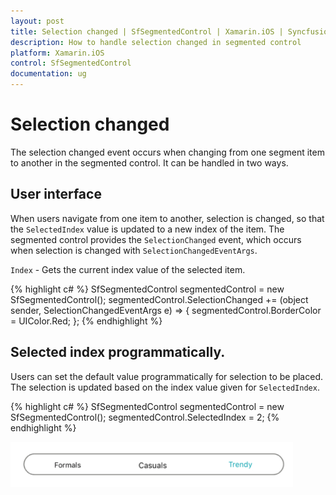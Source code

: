 ```yaml
---
layout: post
title: Selection changed | SfSegmentedControl | Xamarin.iOS | Syncfusion
description: How to handle selection changed in segmented control
platform: Xamarin.iOS
control: SfSegmentedControl
documentation: ug
---
```


# Selection changed

The selection changed event occurs when changing from one segment item to another in the segmented control. It can be handled in two ways.

## User interface

When users navigate from one item to another, selection is changed, so that the `SelectedIndex` value is updated to a new index of the item. The segmented control provides the `SelectionChanged` event, which occurs when selection is changed with `SelectionChangedEventArgs`.

`Index` - Gets the current index value of the selected item.

{% highlight c# %}
SfSegmentedControl segmentedControl = new SfSegmentedControl();
segmentedControl.SelectionChanged += (object sender, SelectionChangedEventArgs e) =>
{
segmentedControl.BorderColor = UIColor.Red;
};
{% endhighlight %}

## Selected index programmatically.

Users can set the default value programmatically for selection to be placed. The selection is updated based on the index value given for `SelectedIndex`. 

{% highlight c# %}
SfSegmentedControl segmentedControl = new SfSegmentedControl();
segmentedControl.SelectedIndex = 2;
{% endhighlight %}

![SegmentedControl SelectedIndex in Xamarin.iOS](images/Selection-changed/SegmentedControl_SelectionChange.png)


